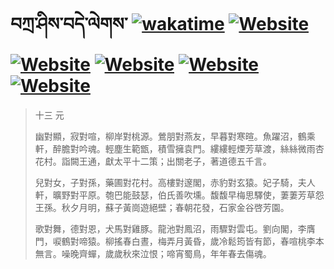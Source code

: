 # བཀྲ་ཤིས་བདེ་ལེགས་	[![wakatime](https://wakatime.com/badge/user/5043ee4a-e361-4607-9d47-d557f2005d05.svg)](https://wakatime.com/@5043ee4a-e361-4607-9d47-d557f2005d05)	[![Website](https://img.shields.io/website?label=&up_color=orange&up_message=Tianchi&url=https%3A%2F%2Fshields.io)](https://tianchi.aliyun.com/home/science/scienceDetail?userId=1095279182618)	[![Website](https://img.shields.io/website?label=&up_color=green&up_message=Yuque&url=https%3A%2F%2Fshields.io)](https://www.yuque.com/ivanaxu)	[![Website](https://img.shields.io/website?label=&up_color=yellow&up_message=Leetcode&url=https%3A%2F%2Fshields.io)](https://leetcode.cn/u/ivanaxu)	[![Website](https://img.shields.io/website?label=&up_color=violet&up_message=AIstudio&url=https%3A%2F%2Fshields.io)](https://aistudio.baidu.com/aistudio/personalcenter/thirdview/979775)	[![Website](https://img.shields.io/website?label=&up_color=red&up_message=Gitee&url=https%3A%2F%2Fshields.io)](https://gitee.com/IvanaXu)
> 十三 元
> 
> 幽對顯，寂對喧，柳岸對桃源。鶯朋對燕友，早暮對寒暄。魚躍沼，鶴乘軒，醉膽對吟魂。輕塵生範甑，積雪擁袁門。縷縷輕煙芳草渡，絲絲微雨杏花村。詣闕王通，獻太平十二策；出關老子，著道德五千言。
> 
> 兒對女，子對孫，藥圃對花村。高樓對邃閣，赤豹對玄猿。妃子騎，夫人軒，曠野對平原。匏巴能鼓瑟，伯氏善吹壎。馥馥早梅思驛使，萋萋芳草怨王孫。秋夕月明，蘇子黃崗遊絕壁；春朝花發，石家金谷啓芳園。
> 
> 歌對舞，德對恩，犬馬對雞豚。龍池對鳳沼，雨驟對雲屯。劉向閣，李膺門，唳鶴對啼猿。柳搖春白晝，梅弄月黃昏，歲冷鬆筠皆有節，春喧桃李本無言。噪晚齊蟬，歲歲秋來泣恨；啼宵蜀鳥，年年春去傷魂。
>
